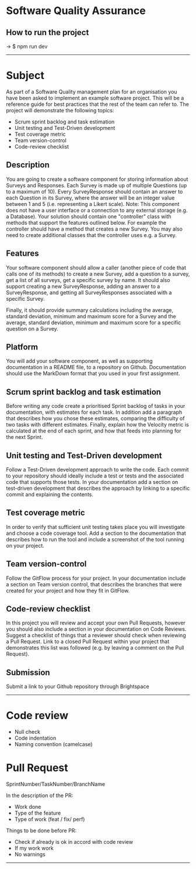 # Software Quality Assurance

## How to run the project
-> $ npm run dev

***

# Subject

As part of a Software Quality management plan for an organisation you have been asked to implement an example software project. This will be a reference guide for best practices that the rest of the team can refer to. The project will demonstrate the following topics:

- Scrum sprint backlog and task estimation
- Unit testing and Test-Driven development
- Test coverage metric
- Team version-control
- Code-review checklist

## Description
You are going to create a software component for storing information about Surveys and Responses. Each Survey is made up of multiple Questions (up to a maximum of 10). Every SurveyResponse should contain an answer to each Question in its Survey, where the answer will be an integer value between 1 and 5 (i.e. representing a Likert scale). Note: This component does not have a user interface or a connection to any external storage (e.g. a Database). Your solution should contain one "controller" class with methods that support the features outlined below. For example the controller should have a method that creates a new Survey. You may also need to create additional classes that the controller uses e.g. a Survey.

## Features
Your software component should allow a caller (another piece of code that calls one of its methods) to create a new Survey, add a question to a survey, get a list of all surveys, get a specific survey by name. It should also support creating a new SurveyResponse, adding an answer to a SurveyResponse, and getting all SurveyResponses associated with a specific Survey.

Finally, it should provide summary calculations including the average, standard deviation, minimum and maximum score for a Survey and the average, standard deviation, minimum and maximum score for a specific question on a Survey.

## Platform
You will add your software component, as well as supporting documentation in a README file, to a repository on Github. Documentation should use the MarkDown format that you used in your first assignment.

## Scrum sprint backlog and task estimation
Before writing any code create a prioritised Sprint backlog of tasks in your documentation, with estimates for each task. In addition add a paragraph that describes how you chose these estimates, comparing the difficulty of two tasks with different estimates. Finally, explain how the Velocity metric is calculated at the end of each sprint, and how that feeds into planning for the next Sprint.

## Unit testing and Test-Driven development
Follow a Test-Driven development approach to write the code. Each commit to your repository should ideally include a test or tests and the associated code that supports those tests. In your documentation add a section on test-driven development that describes the approach by linking to a specific commit and explaining the contents.

## Test coverage metric
In order to verify that sufficient unit testing takes place you will investigate and choose a code coverage tool. Add a section to the documentation that describes how to run the tool and include a screenshot of the tool running on your project.

## Team version-control
Follow the GitFlow process for your project. In your documentation include a section on Team version control, that describes the branches that were created for your project and how they fit in GitFlow.

## Code-review checklist
In this project you will review and accept your own Pull Requests, however you should also include a section in your documentation on Code Reviews. Suggest a checklist of things that a reviewer should check when reviewing a Pull Request. Link to a closed Pull Request within your project that demonstrates this list was followed (e.g. by leaving a comment on the Pull Request).

## Submission
Submit a link to your Github repository through Brightspace

***

# Code review

- Null check
- Code indentation
- Naming convention (camelcase)

# Pull Request

SprintNumber/TaskNumber/BranchName

In the description of the PR:
- Work done
- Type of the feature
- Type of work (feat / fix/ perf) 

Things to be done before PR:
- Check if already is ok in accord with code review
- If my work work
- No warnings

***